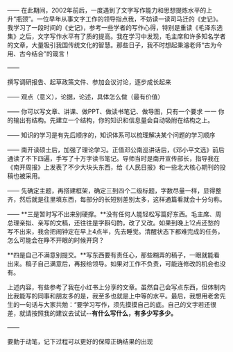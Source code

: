 ——
在此期间，2002年前后，一度遇到了文字写作能力和思想提炼水平的上升“瓶颈”。一位早年从事文字工作的领导指点我，不妨读一读司马迁的《史记》。我学习了一段时间的《史记》，参考一些学者的写作心得，特别是重读《毛泽东选集》之后，文字写作水平有了质的提高。我在学习中发现，毛主席和许多知名学者的文章，大量吸引我国传统文化的智慧。那些日子，我不时想起秉濬老师“古为今用、古今结合”的箴言！

——

撰写调研报告、起草政策文件、参加会议讨论，逐步成长起来

——
观点（意义），论据，论述，具体怎么做（最有价值）

——
你可以写文章、讲课、做PPT、做读书笔记、做导图，只有一个要求 一一 你的输出有结构。先建立一个结构，你的知识和信息量会自动吸附在结构之上。

——
知识的学习是有先后顺序的，知识体系可以梳理解决某个问题的学习顺序

——
南开读硕士后，加强了理论学习。正值邓公南巡讲话后，《邓小平文选》前后通读了不下四遍，手写了十万字读书笔记。导师当时是南开宣传部长，指导我在《南开周报》上发表了不少大块头东西，给《人民日报》和一些北大核心期刊的投稿也被采用。

——
先确定主题，再搭建框架，确定三到四个二级标题，字数尽量一样，显得整齐，然后就是往里填东西，每部分的长短别差别太多，这样通篇看就会十分匀称。

——
**三是暂时写不出来别硬撑。**没有任何人能轻松写篇好东西。毛主席、周总理亲拟、亲写的文稿，还往往是字斟句酌，改了又改。如果到晚上12点还愁的写不出来，我会把闹钟定在早上4点半，先去睡觉。清醒状态下都难完成的任务，怎么可能会在睁不开眼的时候开窍？

**四是自己不满意别提交。**写东西要有责任心，那些糊弄的稿子，一眼就能看出来。稿子自己满意后，再报给领导。如果对工作不负责，可能连修改的机会也没有。

上述内容，有些参考了我在小红书上分享的文章。虽然自己会写点东西，但体制内比我能写的同事和朋友多的是，我至多也就是上中等的水平。最后，我想用老舍先生的一句话与大家共勉：“要学习写作，须先摸摸自己的底。自己的文字若还很差，就请按照我的建议去试试--**有什么写什么，有多少写多少。**

——

要勤于动笔，记下过程可以更好的保障正确结果的出现



